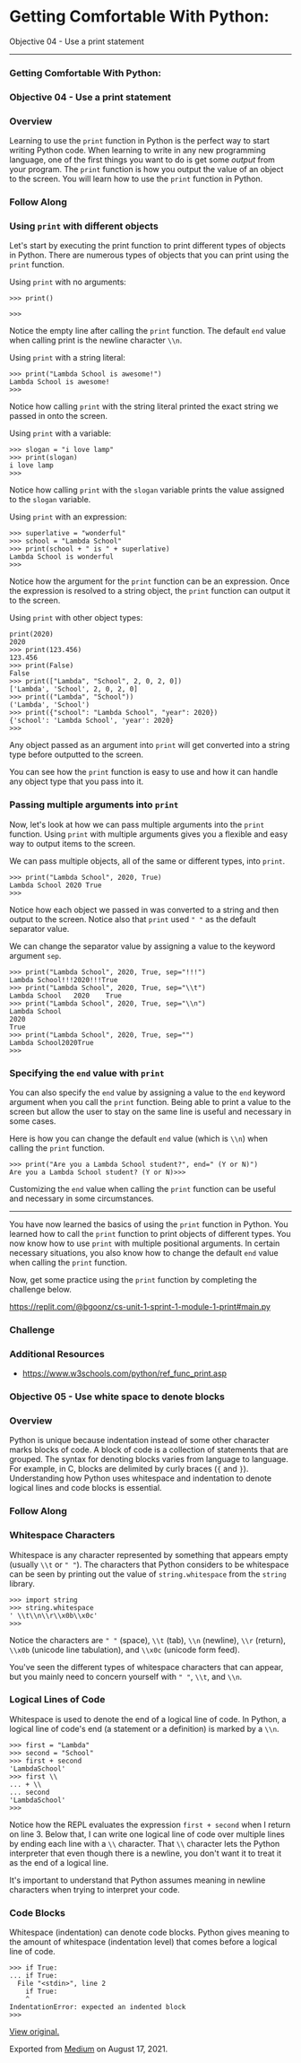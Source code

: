 # Getting Comfortable With Python:

Objective 04 - Use a print statement

---

### Getting Comfortable With Python:

### Objective 04 - Use a print statement

### Overview

Learning to use the `print` function in Python is the perfect way to start writing Python code. When learning to write in any new programming language, one of the first things you want to do is get some _output_ from your program. The `print` function is how you output the value of an object to the screen. You will learn how to use the `print` function in Python.

### Follow Along

### Using `print` with different objects

Let's start by executing the print function to print different types of objects in Python. There are numerous types of objects that you can print using the `print` function.

Using `print` with no arguments:

    >>> print()

    >>>

Notice the empty line after calling the `print` function. The default `end` value when calling print is the newline character `\\n`.

Using `print` with a string literal:

    >>> print("Lambda School is awesome!")
    Lambda School is awesome!
    >>>

Notice how calling `print` with the string literal printed the exact string we passed in onto the screen.

Using `print` with a variable:

    >>> slogan = "i love lamp"
    >>> print(slogan)
    i love lamp
    >>>

Notice how calling `print` with the `slogan` variable prints the value assigned to the `slogan` variable.

Using `print` with an expression:

    >>> superlative = "wonderful"
    >>> school = "Lambda School"
    >>> print(school + " is " + superlative)
    Lambda School is wonderful
    >>>

Notice how the argument for the `print` function can be an expression. Once the expression is resolved to a string object, the `print` function can output it to the screen.

Using `print` with other object types:

    print(2020)
    2020
    >>> print(123.456)
    123.456
    >>> print(False)
    False
    >>> print(["Lambda", "School", 2, 0, 2, 0])
    ['Lambda', 'School', 2, 0, 2, 0]
    >>> print(("Lambda", "School"))
    ('Lambda', 'School')
    >>> print({"school": "Lambda School", "year": 2020})
    {'school': 'Lambda School', 'year': 2020}
    >>>

Any object passed as an argument into `print` will get converted into a string type before outputted to the screen.

You can see how the `print` function is easy to use and how it can handle any object type that you pass into it.

### Passing multiple arguments into `print`

Now, let's look at how we can pass multiple arguments into the `print` function. Using `print` with multiple arguments gives you a flexible and easy way to output items to the screen.

We can pass multiple objects, all of the same or different types, into `print`.

    >>> print("Lambda School", 2020, True)
    Lambda School 2020 True
    >>>

Notice how each object we passed in was converted to a string and then output to the screen. Notice also that `print` used `" "` as the default separator value.

We can change the separator value by assigning a value to the keyword argument `sep`.

    >>> print("Lambda School", 2020, True, sep="!!!")
    Lambda School!!!2020!!!True
    >>> print("Lambda School", 2020, True, sep="\\t")
    Lambda School   2020    True
    >>> print("Lambda School", 2020, True, sep="\\n")
    Lambda School
    2020
    True
    >>> print("Lambda School", 2020, True, sep="")
    Lambda School2020True
    >>>

### Specifying the `end` value with `print`

You can also specify the `end` value by assigning a value to the `end` keyword argument when you call the `print` function. Being able to print a value to the screen but allow the user to stay on the same line is useful and necessary in some cases.

Here is how you can change the default `end` value (which is `\\n`) when calling the `print` function.

    >>> print("Are you a Lambda School student?", end=" (Y or N)")
    Are you a Lambda School student? (Y or N)>>>

Customizing the `end` value when calling the `print` function can be useful and necessary in some circumstances.

---

You have now learned the basics of using the `print` function in Python. You learned how to call the `print` function to print objects of different types. You now know how to use `print` with multiple positional arguments. In certain necessary situations, you also know how to change the default `end` value when calling the `print` function.

Now, get some practice using the `print` function by completing the challenge below.

<a href="https://replit.com/@bgoonz/cs-unit-1-sprint-1-module-1-print#main.py" class="markup--anchor markup--p-anchor">https://replit.com/@bgoonz/cs-unit-1-sprint-1-module-1-print#main.py</a>

### Challenge

### Additional Resources

- <span id="1660"><a href="https://www.w3schools.com/python/ref_func_print.asp" class="markup--anchor markup--li-anchor">https://www.w3schools.com/python/ref_func_print.asp</a></span>

### Objective 05 - Use white space to denote blocks

### Overview

Python is unique because indentation instead of some other character marks blocks of code. A block of code is a collection of statements that are grouped. The syntax for denoting blocks varies from language to language. For example, in C, blocks are delimited by curly braces (`{` and `}`). Understanding how Python uses whitespace and indentation to denote logical lines and code blocks is essential.

### Follow Along

### Whitespace Characters

Whitespace is any character represented by something that appears empty (usually `\\t` or `" "`). The characters that Python considers to be whitespace can be seen by printing out the value of `string.whitespace` from the `string` library.

    >>> import string
    >>> string.whitespace
    ' \\t\\n\\r\\x0b\\x0c'
    >>>

Notice the characters are `" "` (space), `\\t` (tab), `\\n` (newline), `\\r` (return), `\\x0b` (unicode line tabulation), and `\\x0c` (unicode form feed).

You've seen the different types of whitespace characters that can appear, but you mainly need to concern yourself with `" "`, `\\t`, and `\\n`.

### Logical Lines of Code

Whitespace is used to denote the end of a logical line of code. In Python, a logical line of code's end (a statement or a definition) is marked by a `\\n`.

    >>> first = "Lambda"
    >>> second = "School"
    >>> first + second
    'LambdaSchool'
    >>> first \\
    ... + \\
    ... second
    'LambdaSchool'
    >>>

Notice how the REPL evaluates the expression `first + second` when I return on line 3. Below that, I can write one logical line of code over multiple lines by ending each line with a `\\` character. That `\\` character lets the Python interpreter that even though there is a newline, you don't want it to treat it as the end of a logical line.

It's important to understand that Python assumes meaning in newline characters when trying to interpret your code.

### Code Blocks

Whitespace (indentation) can denote code blocks. Python gives meaning to the amount of whitespace (indentation level) that comes before a logical line of code.

    >>> if True:
    ... if True:
      File "<stdin>", line 2
        if True:
        ^
    IndentationError: expected an indented block
    >>>

[View original.](https://medium.com/p/1371581a4971)

Exported from [Medium](https://medium.com) on August 17, 2021.
